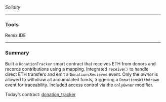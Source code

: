 *Solidity*

---

### Tools  
Remix IDE

---

### Summary  
Built a `DonationTracker` smart contract that receives ETH from donors and records contributions using a mapping. Integrated `receive()` to handle direct ETH transfers and emit a `DonationsRecieved` event. Only the *owner* is allowed to withdraw all accumulated funds, triggering a `DonationsWithdrawn` event for traceability. Included access control via the `onlyOwner` modifier.

Today’s contract: [donation_tracker](./donation_tracker.sol)